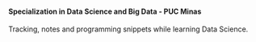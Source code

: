 #### Specialization in Data Science and Big Data - PUC Minas

Tracking, notes and programming snippets while learning Data Science.
